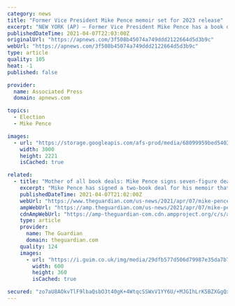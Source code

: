 ```yaml
---
category: news
title: "Former Vice President Mike Pence memoir set for 2023 release"
excerpt: "NEW YORK (AP) — Former Vice President Mike Pence has a book deal. His autobiography, currently untitled, is scheduled to come out in 2023. “I am grateful to have the opportunity to tell the story of my life in public service to the American people ..."
publishedDateTime: 2021-04-07T22:03:00Z
originalUrl: "https://apnews.com/3f508b45074a749ddd2122664d5d3b9c"
webUrl: "https://apnews.com/3f508b45074a749ddd2122664d5d3b9c"
type: article
quality: 105
heat: -1
published: false

provider:
  name: Associated Press
  domain: apnews.com

topics:
  - Election
  - Mike Pence

images:
  - url: "https://storage.googleapis.com/afs-prod/media/68099959bed54032b39c56fac8d26f97/3000.jpeg"
    width: 3000
    height: 2221
    isCached: true

related:
  - title: "Mother of all book deals: Mike Pence signs seven-figure deal for memoirs"
    excerpt: "Mike Pence has signed a two-book deal for his memoir that is reported to be worth millions of dollars, making him one of the first of former president Donald Trump’s inner circle to announce such a lucrative arrangement. Pence’s autobiography ..."
    publishedDateTime: 2021-04-07T21:02:00Z
    webUrl: "https://www.theguardian.com/us-news/2021/apr/07/mike-pence-signs-seven-figure-deal-for-memoirs"
    ampWebUrl: "https://amp.theguardian.com/us-news/2021/apr/07/mike-pence-signs-seven-figure-deal-for-memoirs"
    cdnAmpWebUrl: "https://amp-theguardian-com.cdn.ampproject.org/c/s/amp.theguardian.com/us-news/2021/apr/07/mike-pence-signs-seven-figure-deal-for-memoirs"
    type: article
    provider:
      name: The Guardian
      domain: theguardian.com
    quality: 124
    images:
      - url: "https://i.guim.co.uk/img/media/29dfb577d506d79987e35da7b7905dcb3c9f85ed/0_99_3500_2100/master/3500.jpg?width=300&quality=45&auto=format&fit=max&dpr=2&s=b233b17be0cafb435747a3f167ed844b"
        width: 600
        height: 360
        isCached: true

secured: "zo7aU8AOkvTlF9lbaQsbO3t40gK+4WtqcSSWxV1YY6U/+MJGIhLrK5BZXGgQxMY+CV75etK2SHIF/0AtA96yowI92/zGw0Znu7o5Ar6VR39QtAsSSlTauBHr6U0VDCuBOCiM2MN760SrGuGxAi6ZvCvziP8Mf5nq7zMK8/2ulqgo9Ee6abEl2MoLx/vHyk7IpK4KuvgXi+psesPzGFgi859KNAOr+LV+T0TncHTgUJW96RXWP8DtloVayHA0wYk+FHFQboQdQiWILEN4tdTjg9I325hC0zH3h8NW+/9XXfapHTgMnj9RY6m9S1mY4x1n7ayGCEMDHOWbnoVM50h70W8SkDzOf448/qhZXmzOn9A=;Gm6mEW/3GhymT/rh++wPQQ=="
---
```


